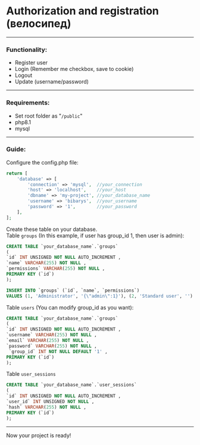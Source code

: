 # Authorization and registration (велосипед)
------
### Functionality:
+ Register user
+ Login (Remember me checkbox, save to cookie)
+ Logout
+ Update (username/password)
------
### Requirements:  
+ Set root folder as "`/public`"
+ php8.1  
+ mysql
------
### Guide:
Configure the config.php file:
```php
return [
    'database' => [
        'connection' => 'mysql',  //your_connection
        'host' => 'localhost',    //your_host
        'dbname' => 'my-project', //your_database_name
        'username' => 'bibarys',  //your_username
        'password' => '1',        //your_password
    ],
];
```
Create these table on your database.  
Table `groups` (In this example, if user has group_id 1, then user is admin):
```sql
CREATE TABLE `your_database_name`.`groups`
(
`id` INT UNSIGNED NOT NULL AUTO_INCREMENT ,
`name` VARCHAR(255) NOT NULL ,
`permissions` VARCHAR(255) NOT NULL ,
PRIMARY KEY (`id`)
);

INSERT INTO `groups` (`id`, `name`, `permissions`)
VALUES (1, 'Administrator', '{\"admin\":1}'), (2, 'Standard user', '')
```
Table `users` (You can modify group_id as you want):
```sql
CREATE TABLE `your_database_name`.`groups`
(
`id` INT UNSIGNED NOT NULL AUTO_INCREMENT ,
`username` VARCHAR(255) NOT NULL ,
`email` VARCHAR(255) NOT NULL ,
`password` VARCHAR(255) NOT NULL ,
 `group_id` INT NOT NULL DEFAULT '1' ,
PRIMARY KEY (`id`)
);
```
Table `user_sessions`
```sql
CREATE TABLE `your_database_name`.`user_sessions`
(
`id` INT UNSIGNED NOT NULL AUTO_INCREMENT ,
`user_id` INT UNSIGNED NOT NULL ,
`hash` VARCHAR(255) NOT NULL ,
PRIMARY KEY (`id`)
);
```
------
Now your project is ready!

